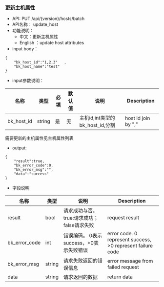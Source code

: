 


###  更新主机属性

* API: PUT /api/{version}/hosts/batch
* API名称： update_host
* 功能说明：
	* 中文：更新主机属性
	* English ：update host attributes
* input body：
```
{
    "bk_host_id":"1,2,3"   ,
    "bk_host_name":"test"
}
```

* input参数说明：

| 名称  | 类型 |必填| 默认值 | 说明 | Description|
| ---  | ---  | --- |---  | --- | --- |
|bk_host_id| string| 是|无|主机id,int类型的bk_host_id,分割 | host id join by ","|
需要更新的主机属性见主机属性列表

* output:
```
{
    "result":true,
    "bk_error_code":0,
    "bk_error_msg":"",
    "data":"success"
}
```

* 字段说明

| 名称  | 类型  | 说明 |Description|
|---|---|---|---|
| result | bool | 请求成功与否。true:请求成功；false请求失败 |request result|
| bk_error_code | int | 错误编码。 0表示success，>0表示失败错误 |error code. 0 represent success, >0 represent failure code |
| bk_error_msg | string | 请求失败返回的错误信息 |error message from failed request|
| data | string| 请求返回的数据 |return data|

